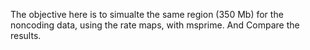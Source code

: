 The objective here is to simualte the same region (350 Mb)
for the noncoding data, using the rate maps, with msprime. And
Compare the results.
